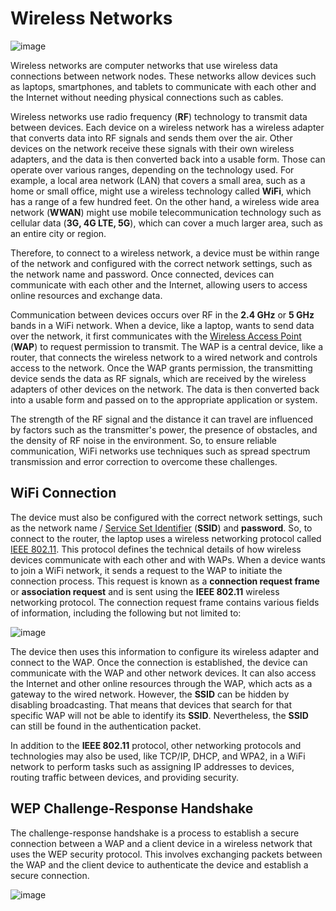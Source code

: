  # Wireless Networks

![image](https://github.com/user-attachments/assets/924f27b3-2f67-4f98-add1-574709ae583e)

Wireless networks are computer networks that use wireless data connections between network nodes. These networks allow devices such as laptops, smartphones, and tablets to communicate with each other and the Internet without needing physical connections such as cables.

Wireless networks use radio frequency (**RF**) technology to transmit data between devices. Each device on a wireless network has a wireless adapter that converts data into RF signals and sends them over the air. Other devices on the network receive these signals with their own wireless adapters, and the data is then converted back into a usable form. Those can operate over various ranges, depending on the technology used. For example, a local area network (LAN) that covers a small area, such as a home or small office, might use a wireless technology called **WiFi**, which has a range of a few hundred feet. On the other hand, a wireless wide area network (**WWAN**) might use mobile telecommunication technology such as cellular data (**3G, 4G LTE, 5G**), which can cover a much larger area, such as an entire city or region.

Therefore, to connect to a wireless network, a device must be within range of the network and configured with the correct network settings, such as the network name and password. Once connected, devices can communicate with each other and the Internet, allowing users to access online resources and exchange data.

Communication between devices occurs over RF in the **2.4 GHz** or **5 GHz** bands in a WiFi network. When a device, like a laptop, wants to send data over the network, it first communicates with the [Wireless Access Point](https://en.wikipedia.org/wiki/Wireless_access_point) (**WAP**) to request permission to transmit. The WAP is a central device, like a router, that connects the wireless network to a wired network and controls access to the network.
Once the WAP grants permission, the transmitting device sends the data as RF signals, which are received by the wireless adapters of other devices on the network. The data is then converted back into a usable form and passed on to the appropriate application or system.

The strength of the RF signal and the distance it can travel are influenced by factors such as the transmitter's power, the presence of obstacles, and the density of RF noise in the environment. So, to ensure reliable communication, WiFi networks use techniques such as spread spectrum transmission and error correction to overcome these challenges.

## WiFi Connection

The device must also be configured with the correct network settings, such as the network name / [Service Set Identifier](https://www.geeksforgeeks.org/service-set-identifier-ssid-in-computer-network/) (**SSID**) and **password**. So, to connect to the router, the laptop uses a wireless networking protocol called [IEEE 802.11](https://en.wikipedia.org/wiki/IEEE_802.11). This protocol defines the technical details of how wireless devices communicate with each other and with WAPs. When a device wants to join a WiFi network, it sends a request to the WAP to initiate the connection process. This request is known as a **connection request frame** or **association request** and is sent using the **IEEE 802.11** wireless networking protocol. The connection request frame contains various fields of information, including the following but not limited to:

![image](https://github.com/user-attachments/assets/5f5492c6-790c-4adb-ae54-c5c026103f87)

The device then uses this information to configure its wireless adapter and connect to the WAP. Once the connection is established, the device can communicate with the WAP and other network devices. It can also access the Internet and other online resources through the WAP, which acts as a gateway to the wired network. However, the **SSID** can be hidden by disabling broadcasting. That means that devices that search for that specific WAP will not be able to identify its **SSID**. Nevertheless, the **SSID** can still be found in the authentication packet.

In addition to the **IEEE 802.11** protocol, other networking protocols and technologies may also be used, like TCP/IP, DHCP, and WPA2, in a WiFi network to perform tasks such as assigning IP addresses to devices, routing traffic between devices, and providing security.

## WEP Challenge-Response Handshake

The challenge-response handshake is a process to establish a secure connection between a WAP and a client device in a wireless network that uses the WEP security protocol. This involves exchanging packets between the WAP and the client device to authenticate the device and establish a secure connection.

![image](https://github.com/user-attachments/assets/e1d717f0-43df-4cf9-af22-261c93f5e741)

